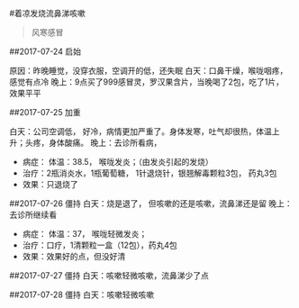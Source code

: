 #着凉发烧流鼻涕咳嗽

> 风寒感冒

##2017-07-24 启始

原因：昨晚睡觉，没穿衣服，空调开的低，还失眠 
白天：口鼻干燥，喉咙咽疼，感觉有点冷
晚上：9点买了999感冒灵，罗汉果含片，当晚喝了2包，吃了1片， 效果平平

##2017-07-25 加重

白天：公司空调低， 好冷，病情更加严重了。身体发寒，吐气却很热，体温上升；头疼，身体酸痛。
晚上：去诊所看病， 
  *  病症： 体温：38.5， 喉咙发炎；（由发炎引起的发烧） 
  *  治疗：2瓶消炎水，1瓶葡萄糖， 1针退烧针，银翘解毒颗粒3包， 药丸3包
  *  效果：只退烧了

##2017-07-26 僵持
白天：烧是退了， 但咳嗽的还是咳嗽，流鼻涕还是留
晚上：去诊所继续看
  *  病症： 体温：37， 喉咙轻微发炎； 
  *  治疗：口疗，1清颗粒一盒（12包），药丸4包
  *  效果：效果好的点，但没好清

##2017-07-27 僵持
白天：咳嗽轻微咳嗽，流鼻涕少了点

##2017-07-28 僵持
白天：咳嗽轻微咳嗽

